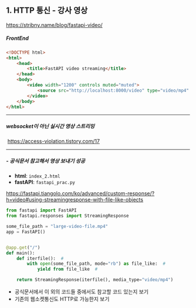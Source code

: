 ## 1. HTTP 통신 - 강사 영상

https://stribny.name/blog/fastapi-video/

##### FrontEnd

```html
<!DOCTYPE html>
<html>
    <head>
        <title>FastAPI video streaming</title>
    </head>
    <body>
        <video width="1200" controls muted="muted">
            <source src="http://localhost:8000/video" type="video/mp4" />
        </video>
    </body>
</html>
```



---

##### 	websocket이 아닌 실시간 영상 스트리밍

​	https://access-violation.tistory.com/17

---

##### - 공식문서 참고해서 영상 보내기 성공

- **html**: `index_2.html`
- **fastAPI**: `fastapi_prac.py`

https://fastapi.tiangolo.com/ko/advanced/custom-response/?h=video#using-streamingresponse-with-file-like-objects

```python
from fastapi import FastAPI
from fastapi.responses import StreamingResponse

some_file_path = "large-video-file.mp4"
app = FastAPI()


@app.get("/")
def main():
    def iterfile():  # 
        with open(some_file_path, mode="rb") as file_like:  # 
            yield from file_like  # 

    return StreamingResponse(iterfile(), media_type="video/mp4")
```

- 공식문서에서 이 외의 코드들 중에서도 참고할 코드 있는지 보기
- 기존의 웹소켓통신도 HTTP로 가능한지 보기